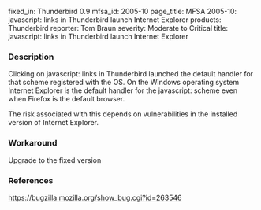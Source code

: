 fixed_in: Thunderbird 0.9
mfsa_id: 2005-10
page_title: MFSA 2005-10: javascript: links in Thunderbird launch Internet Explorer
products: Thunderbird
reporter: Tom Braun
severity: Moderate to Critical
title: javascript: links in Thunderbird launch Internet Explorer

<h3>Description</h3>

<p>Clicking on javascript: links in Thunderbird launched the default
handler for that scheme registered with the OS. On the Windows operating
system Internet Explorer is the default handler for the javascript:
scheme even when Firefox is the default browser.</p>

<p>The risk associated with this depends on vulnerabilities in the
installed version of Internet Explorer.</p>

<h3>Workaround</h3>

<p>Upgrade to the fixed version</p>

<h3>References</h3>

<p><a href="https://bugzilla.mozilla.org/show_bug.cgi?id=263546">
https://bugzilla.mozilla.org/show_bug.cgi?id=263546</a></p>



